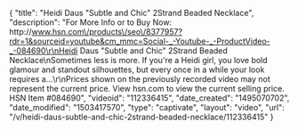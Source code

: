{
    "title": "Heidi Daus \"Subtle and Chic\" 2Strand Beaded Necklace",
    "description": "For More Info or to Buy Now: http:\/\/www.hsn.com\/products\/seo\/8377957?rdr=1&sourceid=youtube&cm_mmc=Social-_-Youtube-_-ProductVideo-_-084690\r\nHeidi Daus \"Subtle and Chic\" 2Strand Beaded Necklace\nSometimes less is more. If you're a Heidi girl, you love bold glamour and standout silhouettes, but every once in a while your look requires a...\r\nPrices shown on the previously recorded video may not represent the current price.  View hsn.com to view the current selling price. HSN Item #084690",
    "videoid": "112336415",
    "date_created": "1495070702",
    "date_modified": "1503417570",
    "type": "captivate",
    "layout": "video",
    "url": "\/v\/heidi-daus-subtle-and-chic-2strand-beaded-necklace\/112336415"
}